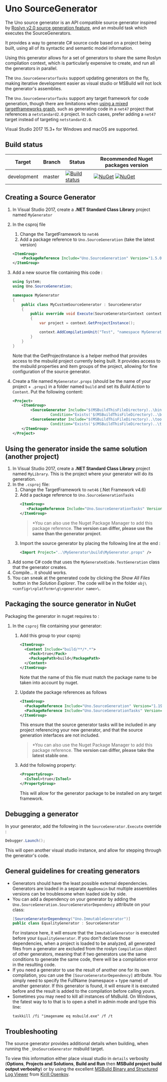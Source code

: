 # Uno SourceGenerator
The Uno source generator is an API compatible source generator inspired 
by [Roslyn v2.0 source generation feature](https://github.com/dotnet/roslyn/blob/12bd769ebcd3121b88f535e8559f5a42d9c0e873/docs/features/generators.md), and an
msbuild task which executes the SourceGenerators.

It provides a way to generate C# source code based on a project being built, using all of its syntactic and semantic model information.

Using this generator allows for a set of generators to share the same Roslyn compilation context, which is particularly expensive to create, and run all the generators in parallel.

The `Uno.SourceGeneratorTasks` support updating generators on the fly, making iterative development easier as visual studio or MSBuild will not lock the generator's assemblies.

The `Uno.SourceGeneratorTasks` support any target framework for code generation, though there are limitations when [using a mixed targetframeworks graph](https://github.com/dotnet/roslyn/issues/23114), such as generating code 
in a `net47` project that references a `netstandard2.0` project. In such cases, prefer adding a `net47` target instead of targeting `netstandard2.0`.

Visual Studio 2017 15.3+ for Windows and macOS are supported.

## Build status

| Target | Branch | Status | Recommended Nuget packages version |
| ------ | ------ | ------ | ------ |
| development | master |[![Build status](https://ci.appveyor.com/api/projects/status/0jsq4wg0ce7a5rqu/branch/master?svg=true)](https://ci.appveyor.com/project/nventivedevops/uno-sourcegeneration/branch/master) | [![NuGet](https://img.shields.io/nuget/v/Uno.SourceGenerationTasks.svg)](https://www.nuget.org/packages/Uno.SourceGenerationTasks/) [![NuGet](https://img.shields.io/nuget/v/Uno.SourceGeneration.svg)](https://www.nuget.org/packages/Uno.SourceGeneration/) |

## Creating a Source Generator

1. In Visual Studio 2017, create a **.NET Standard Class Library** project named `MyGenerator`
1. In the csproj file
	1. Change the TargetFramework to `net46`
	2. Add a package reference to `Uno.SourceGeneration` (take the latest version)
	```xml
	<ItemGroup>
		<PackageReference Include="Uno.SourceGeneration" Version="1.5.0" />
	</ItemGroup>
	```
1. Add a new source file containing this code :
	```csharp
	using System;
	using Uno.SourceGeneration;

	namespace MyGenerator
	{
		public class MyCustomSourceGenerator : SourceGenerator
		{
			public override void Execute(SourceGeneratorContext context)
			{
				var project = context.GetProjectInstance();

				context.AddCompilationUnit("Test", "namespace MyGeneratedCode { class TestGeneration { } }");
			}
		}
	}
	```
	Note that the GetProjectInstance is a helper method that provides access to the msbuild project currently being built. It provides access to the msbuild properties and item groups of the project, allowing for fine configuration of the source generator.

1. Create a file named `MyGenerator.props` (should be the name of your project + `.props`) in a folder named
   `build` and set its _Build Action_ to `Content`. Put the following content:
	```xml 
	<Project>
		<ItemGroup>
			<SourceGenerator Include="$(MSBuildThisFileDirectory)..\bin\$(Configuration)\net46\MyGenerator.dll" 
					 Condition="Exists('$(MSBuildThisFileDirectory)..\bin')" />
			<SourceGenerator Include="$(MSBuildThisFileDirectory)..\tools\MyGenerator.dll" 
					 Condition="Exists('$(MSBuildThisFileDirectory)..\tools')" />
		</ItemGroup>
	</Project>
	```

## Using the generator inside the same solution (another project)
1. In Visual Studio 2017, create a **.NET Standard Class Library** project named `MyLibrary`.
   This is the project where your generator will do its generation.
1. In the `.csproj` file:
	1. Change the TargetFramework to `net46` (.Net Framework v4.6)
	1. Add a package reference to `Uno.SourceGenerationTasks` 
       ```xml
	   <ItemGroup>
	      <PackageReference Include="Uno.SourceGenerationTasks" Version="1.5.0" />
	   </ItemGroup>
	   ```
	   > *You can also use the Nuget Package Manager to add this package reference.
	   > **The version can differ, please use the same than the generator project**.
	1. Import the source generator by placing the following line at the end :
	   ```xml 
	   <Import Project="..\MyGenerator\build\MyGenerator.props" />
	   ```
1. Add some C# code that uses the `MyGeneratedCode.TestGeneration` class that the generator creates.
1. Compile... it should works.
1. You can sneak at the generated code by clicking the _Show All Files_ button in the _Solution Explorer_.
   The code will be in the folder `obj\<config>\<platform>\g\<generator name>\`.

## Packaging the source generator in NuGet
Packaging the generator in nuget requires to :

1. In the `csproj` file containing your generator:
   1. Add this group to your csproj:
	  ```xml
	  <ItemGroup>
	    <Content Include="build/**/*.*">
	      <Pack>true</Pack>
	      <PackagePath>build</PackagePath>
	    </Content>
      </ItemGroup>

	  ```
   
	  Note that the name of this file must match the package name to be taken into account by nuget.

   1. Update the package references as follows
      ```xml
	  <ItemGroup>
        <PackageReference Include="Uno.SourceGeneration" Version="1.19.0-dev.316" PrivateAssets="All" />
        <PackageReference Include="Uno.SourceGenerationTasks" Version="1.19.0-dev.316" PrivateAssets="None" />
	  </ItemGroup>
      ```
      This ensure that the source generator tasks will be included in any project referencing your
      new generator, and that the source generation interfaces are not included.
	
      > *You can also use the Nuget Package Manager to add this package reference.
      > **The version can differ, please take the latest stable one**.

   1. Add the following property:
      ```xml
	  <PropertyGroup>
	    <IsTool>true</IsTool>
	  </PropertyGroup>
	  ```
	  This will allow for the generator package to be installed on any target framework.

## Debugging a generator
In your generator, add the following in the `SourceGenerator.Execute` override :
```csharp
Debugger.Launch();
```
This will open another visual studio instance, and allow for stepping through the generator's code.

## General guidelines for creating generators
* Generators should have the least possible external dependencies.
  Generators are loaded in a separate `AppDomain` but multiple assemblies versions can be
  troublesome when loaded side by side.
* You can add a dependency on your generator by adding the `Uno.SourceGeneration.SourceGeneratorDependency`
  attribute on your class:
	```csharp
	[SourceGeneratorDependency("Uno.ImmutableGenerator")]
	public class EqualityGenerator : SourceGenerator
	```
  For instance here, it will ensure that the `ImmutableGenerator` is executed before your `EqualityGenerator`.
  If you don't declare those dependencies, when a project is loaded to be analyzed, all generated files 
  from a generator are excluded from the roslyn `Compilation` object of other generators, meaning that if
  two generators use the same conditions to generate the same code, there will be a compilation
  error in the resulting code.
* If you need a generator to use the result of another one for its own compilation, you can use
  the `[SourceGeneratorDependency]` attribute. You simply need to specify the FullName
  (namespace + type name) of another generator.  If this generator is found, it will ensure it
  is executed before and the result is added to the compilation before calling yours.
* Sometimes you may need to kill all instances of MsBuild. On Windows, the fatest way to to that
  is to open a shell in admin mode and type this line:
  ```
  taskkill /fi "imagename eq msbuild.exe" /f /t
  ```


## Troubleshooting
The source generator provides additional details when building, when running the `_UnoSourceGenerator` msbuild target. 

To view this information either place visual studio in `details` verbosity (**Options**, **Projects and Solutions**, **Build and Run** then **MSBuild project build output verbosity**) or by using the excellent [MSBuild Binary and Structured Log Viewer](http://msbuildlog.com/) from [Kirill Osenkov](https://twitter.com/KirillOsenkov).